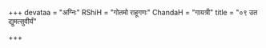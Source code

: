 +++
devataa = "अग्निः"
RShiH = "गोतमो राहूगणः"
ChandaH = "गायत्री"
title = "०९ उत द्युमत्सुवीर्यं"

+++

